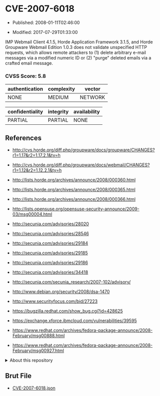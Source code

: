 # CVE-2007-6018

- Published: 2008-01-11T02:46:00

- Modified: 2017-07-29T01:33:00

IMP Webmail Client 4.1.5, Horde Application Framework 3.1.5, and Horde Groupware Webmail Edition 1.0.3 does not validate unspecified HTTP requests, which allows remote attackers to (1) delete arbitrary e-mail messages via a modified numeric ID or (2) "purge" deleted emails via a crafted email message.

### CVSS Score: **5.8**

| authentication | complexity | vector |
| --- | --- | --- |
| NONE | MEDIUM | NETWORK |

| confidentiality | integrity | availability |
| --- | --- | --- |
| PARTIAL | PARTIAL | NONE |

## References

* http://cvs.horde.org/diff.php/groupware/docs/groupware/CHANGES?r1=1.17&r2=1.17.2.1&ty=h

* http://cvs.horde.org/diff.php/groupware/docs/webmail/CHANGES?r1=1.12&r2=1.12.2.1&ty=h

* http://lists.horde.org/archives/announce/2008/000360.html

* http://lists.horde.org/archives/announce/2008/000365.html

* http://lists.horde.org/archives/announce/2008/000366.html

* http://lists.opensuse.org/opensuse-security-announce/2009-03/msg00004.html

* http://secunia.com/advisories/28020

* http://secunia.com/advisories/28546

* http://secunia.com/advisories/29184

* http://secunia.com/advisories/29185

* http://secunia.com/advisories/29186

* http://secunia.com/advisories/34418

* http://secunia.com/secunia_research/2007-102/advisory/

* http://www.debian.org/security/2008/dsa-1470

* http://www.securityfocus.com/bid/27223

* https://bugzilla.redhat.com/show_bug.cgi?id=428625

* https://exchange.xforce.ibmcloud.com/vulnerabilities/39595

* https://www.redhat.com/archives/fedora-package-announce/2008-February/msg00888.html

* https://www.redhat.com/archives/fedora-package-announce/2008-February/msg00927.html

<details>
<summary>About this repository</summary> 

  This repository is part of the project [Live Hack CVE](https://github.com/Live-Hack-CVE). Main website can be found [www.live-hack.org](https://www.live-hack.org) 
  
  Made by [Sn0wAlice](https://github.com/Sn0wAlice) for the people that care about security and need to have a feed of the latest CVEs. Hope you enjoy it, don't forget to star the repo and follow me on [Twitter](https://twitter.com/Sn0wAlice) and [Github](https://github.com/Sn0wAlice). And that is my [personnal website](https://www.alice-snow.me/)

  - [Home Page](https://github.com/Live-Hack-CVE)
  - [Framework](https://github.com/Live-Hack-CVE/cve-framework)
  - [CVE database](https://github.com/Live-Hack-CVE/full_database)
  - [Changelog](https://github.com/Live-Hack-CVE/Changelog)
</details>

## Brut File

* [CVE-2007-6018.json](https://raw.githubusercontent.com/Live-Hack-CVE/full_database/main/cves/2007/CVE-2007-6018.json)

